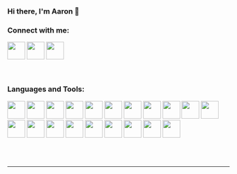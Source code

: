 ### Hi there, I'm Aaron 👋 

### Connect with me:

[<img width = 40 height = 40 src="https://img.icons8.com/ios-filled/75/000000/codepen.png"/>][website]
[<img width = 40 height = 40 src="https://img.icons8.com/fluency/75/000000/linkedin.png"/>][linkedin]
[<img width = 40 height = 40 src="https://img.icons8.com/color/75/000000/instagram.png"/>][instagram]

<br/>

### Languages and Tools:        

<p align="left">
<img width = 40 height = 40 src="https://cdn.jsdelivr.net/gh/devicons/devicon/icons/html5/html5-original.svg" />
<img width = 40 height = 40 src="https://cdn.jsdelivr.net/gh/devicons/devicon/icons/css3/css3-original.svg" />
<img width = 40 height = 40 src="https://cdn.jsdelivr.net/gh/devicons/devicon/icons/sass/sass-original.svg" />
<img width = 40 height = 40 src="https://cdn.jsdelivr.net/gh/devicons/devicon/icons/nuxtjs/nuxtjs-original.svg" />
<img width = 40 height = 40 src="https://cdn.jsdelivr.net/gh/devicons/devicon/icons/php/php-original.svg" />
<img width = 40 height = 40 src="https://cdn.jsdelivr.net/gh/devicons/devicon/icons/javascript/javascript-original.svg" />
<img width = 40 height = 40 src="https://cdn.jsdelivr.net/gh/devicons/devicon/icons/bootstrap/bootstrap-plain-wordmark.svg" />
<img width = 40 height = 40 src="https://cdn.jsdelivr.net/gh/devicons/devicon/icons/mongodb/mongodb-original-wordmark.svg" />
<img width = 40 height = 40 src="https://cdn.jsdelivr.net/gh/devicons/devicon/icons/python/python-original.svg" />
<img width = 40 height = 40 src="https://cdn.jsdelivr.net/gh/devicons/devicon/icons/photoshop/photoshop-line.svg" />  
<img width = 40 height = 40 src="https://cdn.jsdelivr.net/gh/devicons/devicon/icons/xd/xd-plain.svg" />
<img width = 40 height = 40 src="https://cdn.jsdelivr.net/gh/devicons/devicon/icons/java/java-original.svg" />
<img width = 40 height = 40 src="https://cdn.jsdelivr.net/gh/devicons/devicon/icons/c/c-original.svg" />

<img width = 40 height = 40 src="https://cdn.jsdelivr.net/gh/devicons/devicon/icons/cplusplus/cplusplus-original.svg" />
<img width = 40 height = 40 src="https://cdn.jsdelivr.net/gh/devicons/devicon/icons/csharp/csharp-original.svg" />
<img width = 40 height = 40 src="https://cdn.jsdelivr.net/gh/devicons/devicon/icons/dotnetcore/dotnetcore-plain.svg" />
<img width = 40 height = 40 src="https://cdn.jsdelivr.net/gh/devicons/devicon/icons/flask/flask-original.svg" />
<img width = 40 height = 40 src="https://cdn.jsdelivr.net/gh/devicons/devicon/icons/git/git-original.svg" />
<img width = 40 height = 40 src="https://cdn.jsdelivr.net/gh/devicons/devicon/icons/unity/unity-original.svg" />
<img width = 40 height = 40 src="https://cdn.jsdelivr.net/gh/devicons/devicon/icons/vscode/vscode-plain.svg" />
</p>
<br />
<br />

---


[website]: https://codepen.io/aaronroyan
[instagram]: https://instagram.com/adjroyan
[linkedin]: https://linkedin.com/in/codeSTACKr
